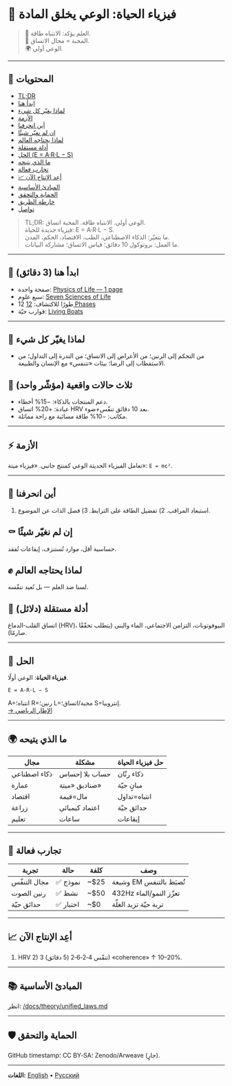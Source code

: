 # 🚨 فيزياء الحياة: الوعي يخلق المادة

> 🔬 العلم يؤكد: الانتباه طاقة.  
> 💓 المحبة = مجال الاتساق.  
> 🌍 الوعي أولي.

---

## 📑 المحتويات
- [TL;DR](#-فيزياء-الحياة-الوعي-يخلق-المادة)
- [ابدأ هنا](#-ابدأ-هنا-3-دقائق)
- [لماذا يغيّر كل شيء](#-لماذا-يغيّر-كل-شيء)
- [الأزمة](#-الأزمة)
- [أين انحرفنا](#-أين-انحرفنا)
- [إن لم نغيّر شيئًا](#-إن-لم-نغيّر-شيئًا)
- [لماذا يحتاجه العالم](#-لماذا-يحتاجه-العالم)
- [أدلة مستقلة](#-أدلة-مستقلة)
- [الحل (E = A·R·L − S)](#-الحل)
- [ما الذي يتيحه](#-ما-الذي-يتيحه)
- [تجارب فعالة](#-تجارب-فعالة)
- [📈 أعِد الإنتاج الآن](#-أعِد-الإنتاج-الآن)
- [المبادئ الأساسية](#-المبادئ-الأساسية)
- [الحماية والتحقق](#-الحماية-والتحقق)
- [خارطة الطريق](#-خارطة-الطريق)
- [تواصل](#-تواصل)

> TL;DR: الوعي أولي. الانتباه طاقة. المحبة اتساق.  
> فيزياء جديدة للحياة: E = A·R·L − S.  
> ما يتغيّر: الذكاء الاصطناعي، الطب، الاقتصاد، الحكم، المدن.  
> ما العمل: بروتوكول 10 دقائق؛ قياس الاتساق؛ مشاركة البيانات.

---

## 🧭 ابدأ هنا (3 دقائق)
- صفحة واحدة: [Physics of Life — 1 page](/docs/one_pager.md)
- سبع علوم: [Seven Sciences of Life](/docs/disciplines/seven_sciences_of_life.md)
- 12 طورًا للاكتشاف: [12 Phases](/docs/methods/12_phases_living_discovery.md)
- قوارب حيّة: [Living Boats](/docs/experiments/living_boats.md)

---

## 🚀 لماذا يغيّر كل شيء
- من التحكم إلى الرنين؛ من الأعراض إلى الاتساق؛ من الندرة إلى التداول؛ من الاستقطاب إلى الرضا؛ بيئات «تتنفس» مع الإنسان والطبيعة.

## 🧩 ثلاث حالات واقعية (مؤشّر واحد)
- دعم المنتجات بالذكاء: −15% أخطاء.  
- عيادة: +20% اتساق HRV بعد 10 دقائق تنفّس+ضوء.  
- مكاتب: −10% طاقة مسائية مع راحة مماثلة.

---

## ⚡ الأزمة
تعامل الفيزياء الحديثة الوعي كمنتج جانبي. «فيزياء ميتة»: `E = mc²`.

---

## 🧩 أين انحرفنا
1) استبعاد المراقب. 2) تفضيل الطاقة على الترابط. 3) فصل الذات عن الموضوع.

## ⚰️ إن لم نغيّر شيئًا
حساسية أقل، موارد تُستنزف، إيقاعات تُفقد.

## ✊ لماذا يحتاجه العالم
لسنا ضد العلم — بل نُعيد تنفّسه.

## 🧾 أدلة مستقلة (دلائل)
اتساق القلب‑الدماغ (HRV)، البيوفوتونات، التزامن الاجتماعي، الماء والبنى (يتطلب تحقّقًا صارمًا).

---

## 🔬 الحل
**فيزياء الحياة**: الوعي أولًا.  
```
E = A·R·L − S
```
A=انتباه؛ R=رنين؛ L=محبة/اتساق؛ S=إنتروبيا.  
[→ الإطار الرياضي](/docs/theory/equations.md)

---

## 🌍 ما الذي يتيحه
| مجال | مشكلة | حل فيزياء الحياة |
|---|---|---|
| ذكاء اصطناعي | حساب بلا إحساس | ذكاء رنّان |
| عمارة | صناديق «ميتة» | مبانٍ حيّة |
| اقتصاد | مال=قيمة | انتباه=تداول |
| زراعة | اعتماد كيميائي | حدائق حيّة |
| تعليم | ساعات | إيقاعات |

---

## 🧪 تجارب فعالة
| تجربة | حالة | كلفة | وصف |
|---|---|---|---|
| مجال التنفّس | ✅ نموذج | ~$25 | وشيعة EM تُضبَط بالتنفس |
| رنين الصوت | ✅ نشط | ~$50 | 432Hz تعزّز النمو/الماء |
| حدائق حيّة | ✅ اختبار | ~$0 | تربة حيّة تزيد الغلّة |

---

## 📈 أعِد الإنتاج الآن
1) HRV  2) تنفّس 4‑2‑6‑2 (5 دقائق)  3) «coherence» ↑ 10–20%.

---

## 📚 المبادئ الأساسية
انظر: [/docs/theory/unified_laws.md](/docs/theory/unified_laws.md)

---

## 🛡️ الحماية والتحقق
GitHub timestamp؛ CC BY‑SA؛ Zenodo/Arweave (جارٍ).

---

**اللغات:** [English](../README.md) • [Русский](../README_RU.md)



